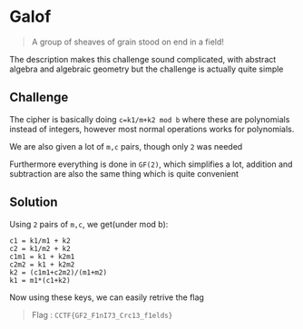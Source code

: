 # Galof

> A group of sheaves of grain stood on end in a field!

The description makes this challenge sound complicated, with abstract algebra and algebraic geometry but the challenge is actually quite simple

## Challenge

The cipher is basically doing `c=k1/m+k2 mod b` where these are polynomials instead of integers, however most normal operations works for polynomials.

We are also given a lot of `m,c` pairs, though only `2` was needed

Furthermore everything is done in `GF(2)`, which simplifies a lot, addition and subtraction are also the same thing which is quite convenient

## Solution

Using `2` pairs of `m,c`, we get(under mod b):

```
c1 = k1/m1 + k2
c2 = k1/m2 + k2
c1m1 = k1 + k2m1
c2m2 = k1 + k2m2
k2 = (c1m1+c2m2)/(m1+m2)
k1 = m1*(c1+k2)
```

Now using these keys, we can easily retrive the flag

> Flag : `CCTF{GF2_F1nI73_Crc13_f1elds}`
